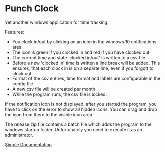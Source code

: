 # Punch Clock
Yet another windows application for time tracking.

Features:
- You clock in/out by clicking on an icon in the windows 10 notifications area
- The icon is green if you clocked in and red if you have clocked out
- The current time and state 'clocked in/out' is written to a csv file
- Before a new 'clocked in' time is written a line break will be added. This ensures, that each clock in is on a separte line, even if you forgott to clock out.
- Format of the csv entries, time format and labels are configurable in the config file.
- A new csv file will be created per month
- While the program runs, the csv file is locked.

If the notification icon is not displayed, after you started the program, you have to click on the error to show all hidden icons. You can drag and drop the icon from there to the visible icon area.

The release zip file contains a batch file which adds the program to the windows startup folder. Unfortunately you need to execute it as an administrator. 


[Simple Documentation](https://daniel-krueger.github.io/posts/2020/10/20/yet-another-simple-punch-clock)
